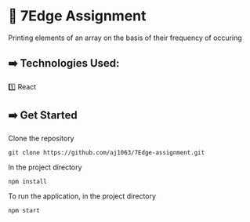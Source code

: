 # :rocket: 7Edge Assignment

Printing elements of an array on the basis of their frequency of occuring

## :arrow_right: Technologies Used:

:one: React


## :arrow_right: Get Started

Clone the repository

`git clone https://github.com/aj1063/7Edge-assignment.git`

In the project directory

`npm install`

To run the application, in the project directory

`npm start`
